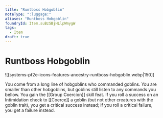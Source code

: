 ```yaml
---
title: "Runtboss Hobgoblin"
noteType: ":luggage:"
aliases: "Runtboss Hobgoblin"
foundryId: Item.suBzSBjHLlpWmygW
tags:
  - Item
draft: true
---
```


# Runtboss Hobgoblin
![[systems-pf2e-icons-features-ancestry-runtboss-hobgoblin.webp|150]]

You come from a long line of hobgoblins who commanded goblins. You are smaller than other hobgoblins, but goblins still listen to any commands you bellow. You gain the [[Group Coercion]] skill feat. If you roll a success on an Intimidation check to [[Coerce]] a goblin (but not other creatures with the goblin trait), you get a critical success instead; if you roll a critical failure, you get a failure instead.
